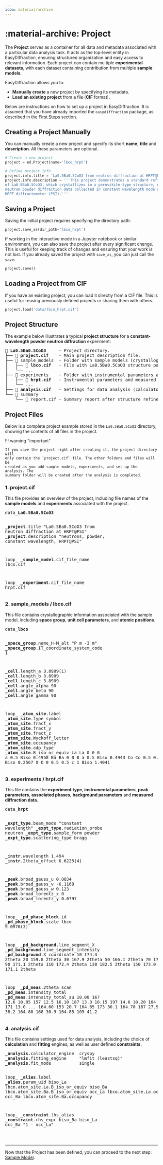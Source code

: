 ```yaml
---
icon: material/archive
---
```


# :material-archive: Project

The **Project** serves as a container for all data and metadata associated with
a particular data analysis task. It acts as the top-level entity in EasyDiffraction,
ensuring structured organization and easy access to relevant information. Each
project can contain multiple **experimental datasets**, with each dataset
containing contribution from multiple **sample models**.

EasyDiffraction allows you to:

- **Manually create** a new project by specifying its metadata.
- **Load an existing project** from a file (**CIF** format).

Below are instructions on how to set up a project in EasyDiffraction. 
It is assumed that you have already imported the `easydiffraction` package, as 
described in the [First Steps](../first-steps.md) section.

## Creating a Project Manually

You can manually create a new project and specify its short **name**, **title** 
and **description**. All these parameters are optional.

```py
# Create a new project
project = ed.Project(name='lbco_hrpt')

# Define project info
project.info.title = 'La0.5Ba0.5CoO3 from neutron diffraction at HRPT@PSI'
project.info.description = '''This project demonstrates a standard refinement 
of La0.5Ba0.5CoO3, which crystallizes in a perovskite-type structure, using 
neutron powder diffraction data collected in constant wavelength mode at the 
HRPT diffractometer (PSI).'''
```

## Saving a Project

Saving the initial project requires specifying the directory path:

```python
project.save_as(dir_path='lbco_hrpt')
```

If working in the interactive mode in a Jupyter notebook or similar environment,
you can also save the project after every significant change. This is useful 
for keeping track of changes and ensuring that your work
is not lost. If you already saved the project with `save_as`, you can just call 
the `save`:

```python
project.save()
```

## Loading a Project from CIF

If you have an existing project, you can load it directly from a CIF file. This
is useful for reusing previously defined projects or sharing them with others.

```python
project.load('data/lbco_hrpt.cif')
```

## Project Structure

The example below illustrates a typical **project structure** for a
**constant-wavelength powder neutron diffraction** experiment:

<!-- prettier-ignore-start -->

<div class="cif">
<pre>
📁 <span class="red"><b>La0.5Ba0.5CoO3</b></span>     - Project directory.
├── 📄 <span class="orange"><b>project.cif</b></span>    - Main project description file.
├── 📁 sample_models  - Folder with sample models (crystallographic structures).
│   ├── 📄 <span class="orange"><b>lbco.cif</b></span>   - File with La0.5Ba0.5CoO3 structure parameters.
│   └── ...
├── 📁 experiments    - Folder with instrumental parameters and measured data.
│   ├── 📄 <span class="orange"><b>hrpt.cif</b></span>   - Instrumental parameters and measured data from HRPT@PSI.
│   └── ...
├── 📄 <span class="orange"><b>analysis.cif</b></span>   - Settings for data analysis (calculator, minimizer, etc.).
└── 📁 summary
    └── 📄 report.cif - Summary report after structure refinement.
</pre>
</div>

<!-- prettier-ignore-end -->

## Project Files

Below is a complete project example stored in the `La0.5Ba0.5CoO3` directory, 
showing the contents of all files in the project.

!!! warning "Important"

    If you save the project right after creating it, the project directory will
    only contain the `project.cif` file. The other folders and files will be 
    created as you add sample models, experiments, and set up the analysis. The 
    summary folder will be created after the analysis is completed.

### 1. <span class="orange">project.cif</span>

This file provides an overview of the project, including file names of the
**sample models** and **experiments** associated with the project.

<!-- prettier-ignore-start -->

<div class="cif">
<pre>
data_<span class="red"><b>La0.5Ba0.5CoO3</b></span>

<span class="blue"><b>_project</b>.title</span>       "La0.5Ba0.5CoO3 from neutron diffraction at HRPT@PSI"
<span class="blue"><b>_project</b>.description</span> "neutrons, powder, constant wavelength, HRPT@PSI"

loop_
<span class="green"><b>_sample_model</b>.cif_file_name</span>
lbco.cif

loop_
<span class="green"><b>_experiment</b>.cif_file_name</span>
hrpt.cif
</pre>
</div>

<!-- prettier-ignore-end -->

### 2. sample_models / <span class="orange">lbco.cif</span>

This file contains crystallographic information associated with the sample model, including **space group**,
**unit cell parameters**, and **atomic positions**.

<!-- prettier-ignore-start -->

<div class="cif">
<pre>
data_<span class="red"><b>lbco</b></span>

<span class="blue"><b>_space_group</b>.name_H-M_alt</span>              "P m -3 m"
<span class="blue"><b>_space_group</b>.IT_coordinate_system_code</span> 1

<span class="blue"><b>_cell</b>.length_a</span>      3.8909(1)
<span class="blue"><b>_cell</b>.length_b</span>      3.8909
<span class="blue"><b>_cell</b>.length_c</span>      3.8909
<span class="blue"><b>_cell</b>.angle_alpha</span>  90
<span class="blue"><b>_cell</b>.angle_beta</span>   90
<span class="blue"><b>_cell</b>.angle_gamma</span>  90

loop_
<span class="green"><b>_atom_site</b>.label</span>
<span class="green"><b>_atom_site</b>.type_symbol</span>
<span class="green"><b>_atom_site</b>.fract_x</span>
<span class="green"><b>_atom_site</b>.fract_y</span>
<span class="green"><b>_atom_site</b>.fract_z</span>
<span class="green"><b>_atom_site</b>.Wyckoff_letter</span>
<span class="green"><b>_atom_site</b>.occupancy</span>
<span class="green"><b>_atom_site</b>.adp_type</span>
<span class="green"><b>_atom_site</b>.B_iso_or_equiv</span>
La La   0   0   0     a   0.5  Biso 0.4958
Ba Ba   0   0   0     a   0.5  Biso 0.4943
Co Co   0.5 0.5 0.5   b   1    Biso 0.2567
O  O    0   0.5 0.5   c   1    Biso 1.4041
</pre>
</div>

<!-- prettier-ignore-end -->

### 3. experiments / <span class="orange">hrpt.cif</span>

This file contains the **experiment type**, **instrumental parameters**, 
**peak parameters**, **associated phases**, **background parameters** and
**measured diffraction data**.

<!-- prettier-ignore-start -->

<div class="cif">
<pre>
data_<span class="red"><b>hrpt</b></span>

<span class="blue"><b>_expt_type</b>.beam_mode</span>        "constant wavelength"
<span class="blue"><b>_expt_type</b>.radiation_probe</span>  neutron
<span class="blue"><b>_expt_type</b>.sample_form</span>      powder
<span class="blue"><b>_expt_type</b>.scattering_type</span>  bragg

<span class="blue"><b>_instr</b>.wavelength</span>    1.494
<span class="blue"><b>_instr</b>.2theta_offset</span> 0.6225(4)

<span class="blue"><b>_peak</b>.broad_gauss_u</span>    0.0834
<span class="blue"><b>_peak</b>.broad_gauss_v</span>   -0.1168
<span class="blue"><b>_peak</b>.broad_gauss_w</span>    0.123
<span class="blue"><b>_peak</b>.broad_lorentz_x</span>  0
<span class="blue"><b>_peak</b>.broad_lorentz_y</span>  0.0797

loop_
<span class="green"><b>_pd_phase_block</b>.id</span>
<span class="green"><b>_pd_phase_block</b>.scale</span>
lbco 9.0976(3)

loop_
<span class="green"><b>_pd_background</b>.line_segment_X</span>
<span class="green"><b>_pd_background</b>.line_segment_intensity</span>
<span class="green"><b>_pd_background</b>.X_coordinate</span>
 10  174.3  2theta
 20  159.8  2theta
 30  167.9  2theta
 50  166.1  2theta
 70  172.3  2theta
 90  171.1  2theta
110  172.4  2theta
130  182.5  2theta
150  173.0  2theta
165  171.1  2theta

loop_
<span class="green"><b>_pd_meas</b>.2theta_scan</span>
<span class="green"><b>_pd_meas</b>.intensity_total</span>
<span class="green"><b>_pd_meas</b>.intensity_total_su</span>
 10.00  167  12.6
 10.05  157  12.5
 10.10  187  13.3
 10.15  197  14.0
 10.20  164  12.5
 10.25  171  13.0
...
164.60  153  20.7
164.65  173  30.1
164.70  187  27.9
164.75  175  38.2
164.80  168  30.9
164.85  109  41.2
</pre>
</div>

<!-- prettier-ignore-end -->


### 4. <span class="orange">analysis.cif</span>

This file contains settings used for data analysis, including the choice of
**calculation** and **fitting** engines, as well as user defined **constraints**.

<!-- prettier-ignore-start -->

<div class="cif">
<pre>
<span class="blue"><b>_analysis</b>.calculator_engine</span>  cryspy
<span class="blue"><b>_analysis</b>.fitting_engine</span>     "lmfit (leastsq)"
<span class="blue"><b>_analysis</b>.fit_mode</span>           single

loop_
<span class="green"><b>_alias</b>.label</span>
<span class="green"><b>_alias</b>.param_uid</span>
biso_La  lbco.atom_site.La.B_iso_or_equiv
biso_Ba  lbco.atom_site.Ba.B_iso_or_equiv
occ_La   lbco.atom_site.La.occupancy
occ_Ba   lbco.atom_site.Ba.occupancy

loop_
<span class="green"><b>_constraint</b>.lhs_alias</span>
<span class="green"><b>_constraint</b>.rhs_expr</span>
biso_Ba  biso_La
occ_Ba   "1 - occ_La"
</pre>
</div>

<!-- prettier-ignore-end -->

<br>

---

Now that the Project has been defined, you can proceed to the next step:
[Sample Model](model.md).

